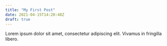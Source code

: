 ```yaml
---
title: "My First Post"
date: 2021-04-15T14:20:48Z
draft: true
---
```


Lorem ipsum dolor sit amet, consectetur adipiscing elit. Vivamus in fringilla libero.